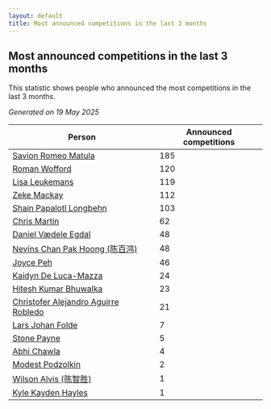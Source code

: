 ```yaml
---
layout: default
title: Most announced competitions in the last 3 months
---
```

## Most announced competitions in the last 3 months
This statistic shows people who announced the most competitions in the last 3 months.

*Generated on 19 May 2025*

| Person | Announced competitions |
| --- | --- |
| [Savion Romeo Matula](https://www.worldcubeassociation.org/persons/2019MATU03) | 185 |
| [Roman Wofford](https://www.worldcubeassociation.org/persons/2017WOFF01) | 120 |
| [Lisa Leukemans](https://www.worldcubeassociation.org/persons/2021LEUK01) | 119 |
| [Zeke Mackay](https://www.worldcubeassociation.org/persons/2015MACK06) | 112 |
| [Shain Papalotl Longbehn](https://www.worldcubeassociation.org/persons/2020LONG05) | 103 |
| [Chris Martin](https://www.worldcubeassociation.org/persons/2013MART03) | 62 |
| [Daniel Vædele Egdal](https://www.worldcubeassociation.org/persons/2013EGDA01) | 48 |
| [Nevins Chan Pak Hoong (陈百鸿)](https://www.worldcubeassociation.org/persons/2010CHAN20) | 48 |
| [Joyce Peh](https://www.worldcubeassociation.org/persons/2017PEHJ01) | 46 |
| [Kaidyn De Luca-Mazza](https://www.worldcubeassociation.org/persons/2019LUCA01) | 24 |
| [Hitesh Kumar Bhuwalka](https://www.worldcubeassociation.org/persons/2022BHUW01) | 23 |
| [Christofer Alejandro Aguirre Robledo](https://www.worldcubeassociation.org/persons/2016ROBL05) | 21 |
| [Lars Johan Folde](https://www.worldcubeassociation.org/persons/2018FOLD01) | 7 |
| [Stone Payne](https://www.worldcubeassociation.org/persons/2018SIMP06) | 5 |
| [Abhi Chawla](https://www.worldcubeassociation.org/persons/2019CHAW01) | 4 |
| [Modest Podzolkin](https://www.worldcubeassociation.org/persons/2017PODZ01) | 2 |
| [Wilson Alvis (陈智胜)](https://www.worldcubeassociation.org/persons/2011ALVI01) | 1 |
| [Kyle Kayden Hayles](https://www.worldcubeassociation.org/persons/2022HAYL02) | 1 |
